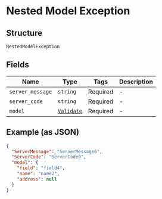 
# Nested Model Exception

## Structure

`NestedModelException`

## Fields

| Name | Type | Tags | Description |
|  --- | --- | --- | --- |
| `server_message` | `string` | Required | - |
| `server_code` | `string` | Required | - |
| `model` | [`Validate`](/doc/models/validate.md) | Required | - |

## Example (as JSON)

```json
{
  "ServerMessage": "ServerMessage6",
  "ServerCode": "ServerCode0",
  "model": {
    "field": "field4",
    "name": "name2",
    "address": null
  }
}
```

